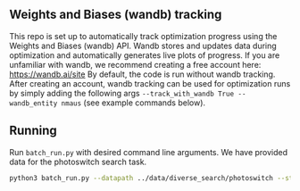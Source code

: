 ## Weights and Biases (wandb) tracking
This repo is set up to automatically track optimization progress using the Weights and Biases (wandb) API. Wandb stores and updates data during optimization and automatically generates live plots of progress. If you are unfamiliar with wandb, we recommend creating a free account here:
https://wandb.ai/site
By default, the code is run without wandb tracking. After creating an account, wandb tracking can be used for optimization runs by simply adding the following args `--track_with_wandb True --wandb_entity nmaus` (see example commands below). 

## Running

Run `batch_run.py` with desired command line arguments.
We have provided data for the photoswitch search task.

```Bash
python3 batch_run.py --datapath ../data/diverse_search/photoswitch --strategy VAS --budget 100 --batch_size 5
```
